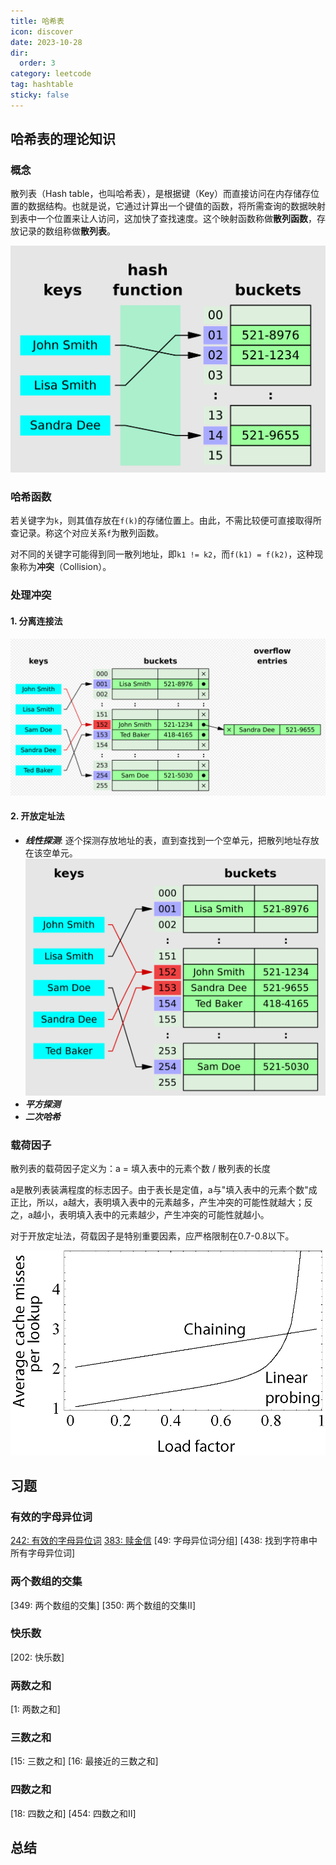 ```yaml
---
title: 哈希表
icon: discover
date: 2023-10-28
dir:
  order: 3
category: leetcode
tag: hashtable
sticky: false
---
```


## 哈希表的理论知识
### 概念
散列表（Hash table，也叫哈希表），是根据键（Key）而直接访问在内存储存位置的数据结构。也就是说，它通过计算出一个键值的函数，将所需查询的数据映射到表中一个位置来让人访问，这加快了查找速度。这个映射函数称做**散列函数**，存放记录的数组称做**散列表**。

![hash table](../../../../../assets/leetcode/hash_table.png)

### 哈希函数
若关键字为`k`，则其值存放在`f(k)`的存储位置上。由此，不需比较便可直接取得所查记录。称这个对应关系`f`为散列函数。

对不同的关键字可能得到同一散列地址，即`k1 != k2`，而`f(k1) = f(k2)`，这种现象称为**冲突**（Collision）。

### 处理冲突
#### 1. 分离连接法
![separate chaining](../../../../../assets/leetcode/separate_chaining.png)
#### 2. 开放定址法

- ***线性探测***: 逐个探测存放地址的表，直到查找到一个空单元，把散列地址存放在该空单元。
![linear probing](../../../../../assets/leetcode/linear_probing.png)
- ***平方探测***
- ***二次哈希***

### 载荷因子
散列表的载荷因子定义为：a = 填入表中的元素个数 / 散列表的长度

a是散列表装满程度的标志因子。由于表长是定值，a与"填入表中的元素个数"成正比，所以，a越大，表明填入表中的元素越多，产生冲突的可能性就越大；反之，a越小，表明填入表中的元素越少，产生冲突的可能性就越小。

对于开放定址法，荷载因子是特别重要因素，应严格限制在0.7-0.8以下。

![load factor](../../../../../assets/leetcode/hash_table_average_insertion_time.png)

## 习题
### 有效的字母异位词
[242: 有效的字母异位词](242_valid_anagram.md)
[383: 赎金信](383_Ransom%20Note.md)
[49: 字母异位词分组]
[438: 找到字符串中所有字母异位词]

### 两个数组的交集
[349: 两个数组的交集]
[350: 两个数组的交集II]

### 快乐数
[202: 快乐数]

### 两数之和
[1: 两数之和]

### 三数之和
[15: 三数之和]
[16: 最接近的三数之和]

### 四数之和
[18: 四数之和]
[454: 四数之和II]

## 总结
